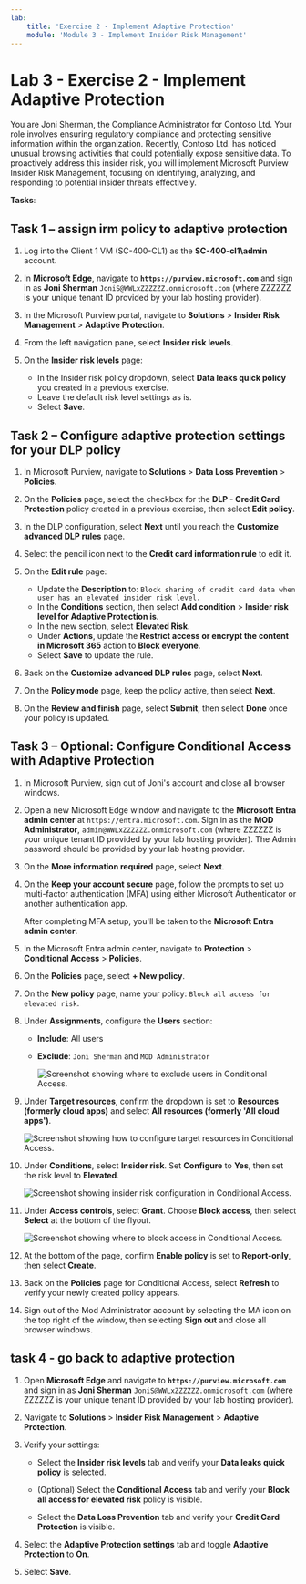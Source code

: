 ```yaml
---
lab:
    title: 'Exercise 2 - Implement Adaptive Protection'
    module: 'Module 3 - Implement Insider Risk Management'
---
```


# Lab 3 - Exercise 2 - Implement Adaptive Protection

You are Joni Sherman, the Compliance Administrator for Contoso Ltd. Your role involves ensuring regulatory compliance and protecting sensitive information within the organization. Recently, Contoso Ltd. has noticed unusual browsing activities that could potentially expose sensitive data. To proactively address this insider risk, you will implement Microsoft Purview Insider Risk Management, focusing on identifying, analyzing, and responding to potential insider threats effectively.

**Tasks**:



## Task 1 – assign irm policy to adaptive protection

1. Log into the Client 1 VM (SC-400-CL1) as the **SC-400-cl1\admin** account.

1. In **Microsoft Edge**, navigate to **`https://purview.microsoft.com`** and sign in as **Joni Sherman** `JoniS@WWLxZZZZZZ.onmicrosoft.com` (where ZZZZZZ is your unique tenant ID provided by your lab hosting provider).

1. In the Microsoft Purview portal, navigate to **Solutions** > **Insider Risk Management** > **Adaptive Protection**.

1. From the left navigation pane, select **Insider risk levels**.

1. On the **Insider risk levels** page:

   - In the Insider risk policy dropdown, select **Data leaks quick policy** you created in a previous exercise.
   - Leave the default risk level settings as is.
   - Select **Save**.

## Task 2 – Configure adaptive protection settings for your DLP policy

1. In Microsoft Purview, navigate to **Solutions** > **Data Loss Prevention** > **Policies**.

1. On the **Policies** page, select the checkbox for the **DLP - Credit Card Protection** policy created in a previous exercise, then select **Edit policy**.

1. In the DLP configuration, select **Next** until you reach the **Customize advanced DLP rules** page.

1. Select the pencil icon next to the **Credit card information rule** to edit it.

1. On the **Edit rule** page:
   - Update the **Description** to: `Block sharing of credit card data when user has an elevated insider risk level.`
   - In the **Conditions** section, then select **Add condition** > **Insider risk level for Adaptive Protection is**.
   - In the new section, select **Elevated Risk**.
   - Under **Actions**, update the **Restrict access or encrypt the content in Microsoft 365** action to **Block everyone**.
   - Select **Save** to update the rule.

1. Back on the **Customize advanced DLP rules** page, select **Next**.

1. On the **Policy mode** page, keep the policy active, then select **Next**.

1. On the **Review and finish** page, select **Submit**, then select **Done** once your policy is updated.

## Task 3 – Optional: Configure Conditional Access with Adaptive Protection

1. In Microsoft Purview, sign out of Joni's account and close all browser windows.

1. Open a new Microsoft Edge window and navigate to the **Microsoft Entra admin center** at `https://entra.microsoft.com`. Sign in as the **MOD Administrator**, `admin@WWLxZZZZZZ.onmicrosoft.com` (where ZZZZZZ is your unique tenant ID provided by your lab hosting provider). The Admin password should be provided by your lab hosting provider.

1. On the **More information required** page, select **Next**.

1. On the **Keep your account secure** page, follow the prompts to set up multi-factor authentication (MFA) using either Microsoft Authenticator or another authentication app.

   After completing MFA setup, you'll be taken to the **Microsoft Entra admin center**.

1. In the Microsoft Entra admin center, navigate to **Protection** > **Conditional Access** > **Policies**.

1. On the **Policies** page, select **+ New policy**.

1. On the **New policy** page, name your policy: `Block all access for elevated risk`.

1. Under **Assignments**, configure the **Users** section:

   - **Include**: All users  
   - **Exclude**: `Joni Sherman` and `MOD Administrator`

     ![Screenshot showing where to exclude users in Conditional Access.](../Media/ca-exclude-users.png)

1. Under **Target resources**, confirm the dropdown is set to **Resources (formerly cloud apps)** and select **All resources (formerly 'All cloud apps')**.

     ![Screenshot showing how to configure target resources in Conditional Access.](../Media/ca-target-resources.png)

1. Under **Conditions**, select **Insider risk**. Set **Configure** to **Yes**, then set the risk level to **Elevated**.

     ![Screenshot showing insider risk configuration in Conditional Access.](../Media/ca-insider-risk-levels.png)

1. Under **Access controls**, select **Grant**. Choose **Block access**, then select **Select** at the bottom of the flyout.

     ![Screenshot showing where to block access in Conditional Access.](../Media/ca-block-access.png)

1. At the bottom of the page, confirm **Enable policy** is set to **Report-only**, then select **Create**.

1. Back on the **Policies** page for Conditional Access, select **Refresh** to verify your newly created policy appears.

1. Sign out of the Mod Administrator account by selecting the MA icon on the top right of the window, then selecting **Sign out** and close all browser windows.

## task 4 - go back to adaptive protection

1. Open **Microsoft Edge** and navigate to **`https://purview.microsoft.com`** and sign in as **Joni Sherman** `JoniS@WWLxZZZZZZ.onmicrosoft.com` (where ZZZZZZ is your unique tenant ID provided by your lab hosting provider).

1. Navigate to **Solutions** > **Insider Risk Management** > **Adaptive Protection**.

1. Verify your settings:

   - Select the **Insider risk levels** tab and verify your **Data leaks quick policy** is selected.

   - (Optional) Select the **Conditional Access** tab and verify your **Block all access for elevated risk** policy is visible.

   - Select the **Data Loss Prevention** tab and verify your **Credit Card Protection** is visible.

1. Select the **Adaptive Protection settings** tab and toggle **Adaptive Protection** to **On**.

1. Select **Save**.

